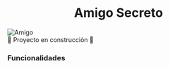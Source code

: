<h1 align="center">Amigo Secreto</h1>


![Amigo](https://github.com/user-attachments/assets/e1b18ba8-b4d7-4229-9e4d-395f5ac8b18f)
</br>
:construction: Proyecto en construcción :construction:


<h3>Funcionalidades</h3>
